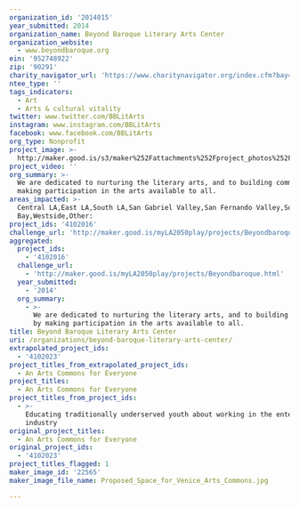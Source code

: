 ```yaml
---
organization_id: '2014015'
year_submitted: 2014
organization_name: Beyond Baroque Literary Arts Center
organization_website:
  - www.beyondbaroque.org
ein: '952748922'
zip: '90291'
charity_navigator_url: 'https://www.charitynavigator.org/index.cfm?bay=search.profile&ein=952748922'
ntee_type: ''
tags_indicators:
  - Art
  - Arts & cultural vitality
twitter: www.twitter.com/BBLitArts
instagram: www.instagram.com/BBLitArts
facebook: www.facebook.com/BBLitArts
org_type: Nonprofit
project_image: >-
  http://maker.good.is/s3/maker%252Fattachments%252Fproject_photos%252Fimages%252F22565%252Fdisplay%252FProposed_Space_for_Venice_Arts_Commons.jpg=c570x385
project_video: ''
org_summary: >-
  We are dedicated to nurturing the literary arts, and to building community by
  making participation in the arts available to all.
areas_impacted: >-
  Central LA,East LA,South LA,San Gabriel Valley,San Fernando Valley,South
  Bay,Westside,Other:
project_ids: '4102016'
challenge_url: 'http://maker.good.is/myLA2050play/projects/Beyondbaroque.html'
aggregated:
  project_ids:
    - '4102016'
  challenge_url:
    - 'http://maker.good.is/myLA2050play/projects/Beyondbaroque.html'
  year_submitted:
    - '2014'
  org_summary:
    - >-
      We are dedicated to nurturing the literary arts, and to building community
      by making participation in the arts available to all.
title: Beyond Baroque Literary Arts Center
uri: /organizations/beyond-baroque-literary-arts-center/
extrapolated_project_ids:
  - '4102023'
project_titles_from_extrapolated_project_ids:
  - An Arts Commons for Everyone
project_titles:
  - An Arts Commons for Everyone
project_titles_from_project_ids:
  - >-
    Educating traditionally underserved youth about working in the entertainment
    industry
original_project_titles:
  - An Arts Commons for Everyone
original_project_ids:
  - '4102023'
project_titles_flagged: 1
maker_image_id: '22565'
maker_image_file_name: Proposed_Space_for_Venice_Arts_Commons.jpg

---
```

